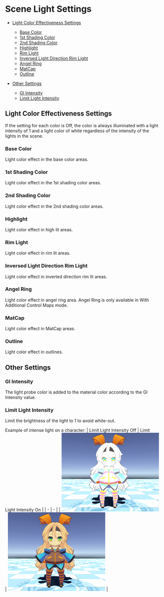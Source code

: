 # Scene Light Settings

* [Light Color Effectiveness Settings](#light-color-effectiveness-settings)
  * [Base Color](#base-color)
  * [1st Shading Color](#1st-shading-color)
  * [2nd Shading Color](#2nd-shading-color)
  * [Highlight](#highlight)
  * [Rim Light](#rim-light)
  * [Inversed Light Direction Rim Light](#inversed-light-direction-rim-light)
  * [Angel Ring](#angel-ring)
  * [MatCap](#matcap)
  * [Outline](#outline)

* [Other Settings](#light-color-effectivenes)
  * [GI Intensity](#gi-intensity)
  * [Limit Light Intensity](#limit-light-intensity)

## Light Color Effectiveness Settings

If the setting for each color is Off, the color is always illuminated with a light intensity of 1 and a light color of white regardless of the intensity of the lights in the scene.


### Base Color
Light color effect in  the base color areas.

### 1st Shading Color
Light color effect in  the 1st shading color areas.

### 2nd Shading Color
Light color effect in  the 2nd shading color areas.

### Highlight
Light color effect in  high lit areas.

### Rim Light
Light color effect in  rim lit areas.

### Inversed Light Direction Rim Light
Light color effect in inverted direction rim lit areas.

### Angel Ring
Light color effect in angel ring area. Angel Ring is only available in With Additional Control Maps mode.

### MatCap
Light color effect in  MatCap areas.

### Outline
Light color effect in outlines.

## Other Settings

### GI Intensity
The light probe color is added to the material color according to the GI Intensity value.

### Limit Light Intensity
Limit the brightness of the light to 1 to avoid white-out.

Example of intense light on a character: 
| Limit Light Intensity Off | Limit Light Intensity On |
| - | - |
| <img src="images/LimitLightIntensityOff.png" height="256"> | <img src="images/LimitLightIntensityOn.png" height="256"> |
